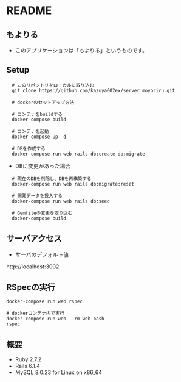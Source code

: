 # README

## もよりる

- このアプリケーションは「もよりる」というものです。

## Setup

```
  # このリポジトリをローカルに取り込む
  git clone https://github.com/kazuya002ex/server_moyoriru.git

  # dockerのセットアップ方法

  # コンテナをbuildする
  docker-compose build

  # コンテナを起動
  docker-compose up -d

  # DBを作成する
  docker-compose run web rails db:create db:migrate
```

- DBに変更があった場合

```
  # 現在のDBを削除し、DBを再構築する
  docker-compose run web rails db:migrate:reset

  # 開発データを投入する
  docker-compose run web rails db:seed

  # Gemfileの変更を取り込む
  docker-compose build
```

## サーバアクセス

- サーバのデフォルト値

http://localhost:3002


## RSpecの実行

```
docker-compose run web rspec

# dockerコンテナ内で実行
docker-compose run web --rm web bash
rspec
```

## 概要

- Ruby 2.7.2
- Rails 6.1.4
- MySQL 8.0.23 for Linux on x86_64
